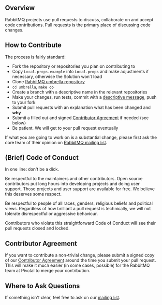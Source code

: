 ## Overview

RabbitMQ projects use pull requests to discuss, collaborate on and accept code contributions.
Pull requests is the primary place of discussing code changes.

## How to Contribute

The process is fairly standard:

 * Fork the repository or repositories you plan on contributing to
 * Copy `Local.props.example` into `Local.props` and make adjustments if necessary, otherwise the Solution won't load
 * Clone [RabbitMQ umbrella repository](https://github.com/rabbitmq/rabbitmq-public-umbrella)
 * `cd umbrella`, `make co`
 * Create a branch with a descriptive name in the relevant repositories
 * Make your changes, run tests, commit with a [descriptive message](http://tbaggery.com/2008/04/19/a-note-about-git-commit-messages.html), push to your fork
 * Submit pull requests with an explanation what has been changed and **why**
 * Submit a filled out and signed [Contributor Agreement](https://github.com/rabbitmq/ca#how-to-submit) if needed (see below)
 * Be patient. We will get to your pull request eventually

If what you are going to work on is a substantial change, please first ask the core team
of their opinion on [RabbitMQ mailing list](https://groups.google.com/forum/#!forum/rabbitmq-users).


## (Brief) Code of Conduct

In one line: don't be a dick.

Be respectful to the maintainers and other contributors. Open source
contributors put long hours into developing projects and doing user
support. Those projects and user support are available for free. We
believe this deserves some respect.

Be respectful to people of all races, genders, religious beliefs and
political views. Regardless of how brilliant a pull request is
technically, we will not tolerate disrespectful or aggressive
behaviour.

Contributors who violate this straightforward Code of Conduct will see
their pull requests closed and locked.


## Contributor Agreement

If you want to contribute a non-trivial change, please submit a signed copy of our
[Contributor Agreement](https://github.com/rabbitmq/ca#how-to-submit) around the time
you submit your pull request. This will make it much easier (in some cases, possible)
for the RabbitMQ team at Pivotal to merge your contribution.


## Where to Ask Questions

If something isn't clear, feel free to ask on our [mailing list](https://groups.google.com/forum/#!forum/rabbitmq-users).
